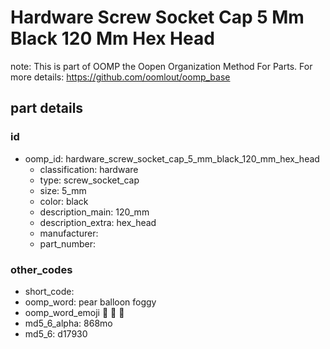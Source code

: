 # Hardware Screw Socket Cap 5 Mm Black 120 Mm Hex Head  

note: This is part of OOMP the Oopen Organization Method For Parts. For more details: https://github.com/oomlout/oomp_base

##  part details





### id
* oomp_id: hardware_screw_socket_cap_5_mm_black_120_mm_hex_head
  * classification: hardware
  * type: screw_socket_cap
  * size: 5_mm
  * color: black
  * description_main: 120_mm
  * description_extra: hex_head
  * manufacturer: 
  * part_number: 

### other_codes
* short_code: 
* oomp_word: pear balloon foggy
* oomp_word_emoji :pear: :balloon: :foggy:
* md5_6_alpha: 868mo
* md5_6: d17930